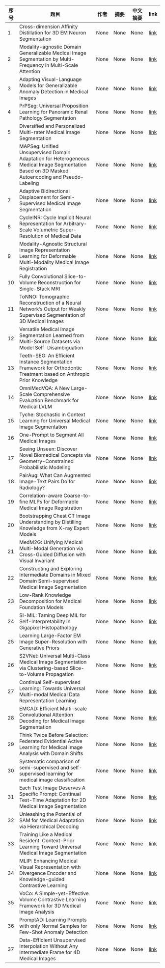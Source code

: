 | 序号 | 题目 | 作者   | 摘要   | 中文摘要 | link |
|----| - |------|------|------| --- |
| 1  | Cross-dimension Affinity Distillation for 3D EM Neuron Segmentation | None | None | None | [link](https://openaccess.thecvf.com) |
| 2  | Modality-agnostic Domain Generalizable Medical Image Segmentation by Multi-Frequency in Multi-Scale Attention | None | None | None | [link](https://openaccess.thecvf.com) |
| 3  | Adapting Visual-Language Models for Generalizable Anomaly Detection in Medical Images | None | None | None | [link](https://openaccess.thecvf.com) |
| 4  | PrPSeg: Universal Proposition Learning for Panoramic Renal Pathology Segmentation | None | None | None | [link](https://openaccess.thecvf.com) |
| 5  | Diversified and Personalized Multi-rater Medical Image Segmentation | None | None | None | [link](https://openaccess.thecvf.com) |
| 6  | MAPSeg: Unified Unsupervised Domain Adaptation for Heterogeneous Medical Image Segmentation Based on 3D Masked Autoencoding and Pseudo-Labeling | None | None | None | [link](https://openaccess.thecvf.com) |
| 7  | Adaptive Bidirectional Displacement for Semi-Supervised Medical Image Segmentation | None | None | None | [link](https://openaccess.thecvf.com) |
| 8  | CycleINR: Cycle Implicit Neural Representation for Arbitrary-Scale Volumetric Super-Resolution of Medical Data | None | None | None | [link](https://openaccess.thecvf.com) |
| 9  | Modality-Agnostic Structural Image Representation Learning for Deformable Multi-Modality Medical Image Registration | None | None | None | [link](https://openaccess.thecvf.com) |
| 10 | Fully Convolutional Slice-to-Volume Reconstruction for Single-Stack MRI | None | None | None | [link](https://openaccess.thecvf.com) |
| 11 | ToNNO: Tomographic Reconstruction of a Neural Network’s Output for Weakly Supervised Segmentation of 3D Medical Images | None | None | None | [link](https://openaccess.thecvf.com) |
| 12 | Versatile Medical Image Segmentation Learned from Multi-Source Datasets via Model Self-Disambiguation | None | None | None | [link](https://openaccess.thecvf.com) |
| 13 | Teeth-SEG: An Efficient Instance Segmentation Framework for Orthodontic Treatment based on Anthropic Prior Knowledge | None | None | None | [link](https://openaccess.thecvf.com) |
| 14 | OmniMedVQA: A New Large-Scale Comprehensive Evaluation Benchmark for Medical LVLM | None | None | None | [link](https://openaccess.thecvf.com) |
| 15 | Tyche: Stochastic in Context Learning for Universal Medical Image Segmentation | None | None | None | [link](https://openaccess.thecvf.com) |
| 16 | One-Prompt to Segment All Medical Images | None | None | None | [link](https://openaccess.thecvf.com) |
| 17 | Seeing Unseen: Discover Novel Biomedical Concepts via Geometry-Constrained Probabilistic Modeling | None | None | None | [link](https://openaccess.thecvf.com) |
| 18 | PairAug: What Can Augmented Image-Text Pairs Do for Radiology? | None | None | None | [link](https://openaccess.thecvf.com) |
| 19 | Correlation-aware Coarse-to-fine MLPs for Deformable Medical Image Registration | None | None | None | [link](https://openaccess.thecvf.com) |
| 20 | Bootstrapping Chest CT Image Understanding by Distilling Knowledge from X-ray Expert Models | None | None | None | [link](https://openaccess.thecvf.com) |
| 21 | MedM2G: Unifying Medical Multi-Modal Generation via Cross-Guided Diffusion with Visual Invariant | None | None | None | [link](https://openaccess.thecvf.com) |
| 22 | Constructing and Exploring Intermediate Domains in Mixed Domain Semi-supervised Medical Image Segmentation | None | None | None | [link](https://openaccess.thecvf.com) |
| 23 | Low-Rank Knowledge Decomposition for Medical Foundation Models | None | None | None | [link](https://openaccess.thecvf.com) |
| 24 | SI-MIL: Taming Deep MIL for Self-Interpretability in Gigapixel Histopathology | None | None | None | [link](https://openaccess.thecvf.com) |
| 25 | Learning Large-Factor EM Image Super-Resolution with Generative Priors | None | None | None | [link](https://openaccess.thecvf.com) |
| 26 | S2VNet: Universal Multi-Class Medical Image Segmentation via Clustering-based Slice-to-Volume Propagation | None | None | None | [link](https://openaccess.thecvf.com) |
| 27 | Continual Self-supervised Learning: Towards Universal Multi-modal Medical Data Representation Learning | None | None | None | [link](https://openaccess.thecvf.com) |
| 28 | EMCAD: Efficient Multi-scale Convolutional Attention Decoding for Medical Image Segmentation | None | None | None | [link](https://openaccess.thecvf.com) |
| 29 | Think Twice Before Selection: Federated Evidential Active Learning for Medical Image Analysis with Domain Shifts | None | None | None | [link](https://openaccess.thecvf.com) |
| 30 | Systematic comparison of semi-supervised and self-supervised learning for medical image classification | None | None | None | [link](https://openaccess.thecvf.com) |
| 31 | Each Test Image Deserves A Specific Prompt: Continual Test-Time Adaptation for 2D Medical Image Segmentation | None | None | None | [link](https://openaccess.thecvf.com) |
| 32 | Unleashing the Potential of SAM for Medical Adaptation via Hierarchical Decoding | None | None | None | [link](https://openaccess.thecvf.com) |
| 33 | Training Like a Medical Resident: Context-Prior Learning Toward Universal Medical Image Segmentation | None | None | None | [link](https://openaccess.thecvf.com) |
| 34 | MLIP: Enhancing Medical Visual Representation with Divergence Encoder and Knowledge-guided Contrastive Learning | None | None | None | [link](https://openaccess.thecvf.com) |
| 35 | VoCo: A Simple-yet-Effective Volume Contrastive Learning Framework for 3D Medical Image Analysis | None | None | None | [link](https://openaccess.thecvf.com) |
| 36 | PromptAD: Learning Prompts with only Normal Samples for Few-Shot Anomaly Detection | None | None | None | [link](https://openaccess.thecvf.com) |
| 37 | Data-Efficient Unsupervised Interpolation Without Any Intermediate Frame for 4D Medical Images | None | None | None | [link](https://openaccess.thecvf.com) |

